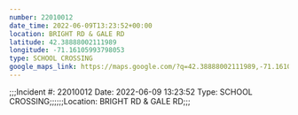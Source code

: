```yaml
---
number: 22010012
date_time: 2022-06-09T13:23:52+00:00
location: BRIGHT RD & GALE RD
latitude: 42.38888002111989
longitude: -71.16105993798053
type: SCHOOL CROSSING
google_maps_link: https://maps.google.com/?q=42.38888002111989,-71.16105993798053
---
```


;;;Incident #: 22010012  Date: 2022-06-09 13:23:52   Type: SCHOOL CROSSING;;;;;;Location: BRIGHT RD & GALE RD;;;
